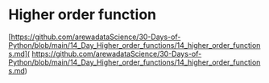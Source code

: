 # Higher order function
[https://github.com/arewadataScience/30-Days-of-Python/blob/main/14_Day_Higher_order_functions/14_higher_order_functions.md]( https://github.com/arewadataScience/30-Days-of-Python/blob/main/14_Day_Higher_order_functions/14_higher_order_functions.md)
